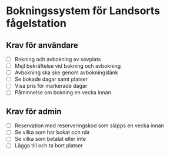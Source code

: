 # Bokningssystem för Landsorts fågelstation

## Krav för användare
 - [ ] Bokning och avbokning av sovplats
 - [ ] Mejl bekräftelse vid bokning och avbokning
 - [ ] Avbokning ska ske genom avbokningslänk
 - [ ] Se bokade dagar samt platser
 - [ ] Visa pris för markerade dagar
 - [ ] Påminnelse om bokning en vecka innan

## Krav för admin
 - [ ] Reservation med reserveringskod som släpps en vecka innan
 - [ ] Se vilka som har bokat och när
 - [ ] Se vilka som betalat eller inte
 - [ ] Lägga till och ta bort platser 
